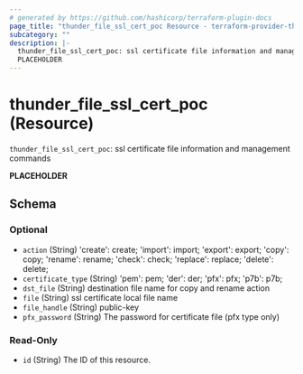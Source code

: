 ```yaml
---
# generated by https://github.com/hashicorp/terraform-plugin-docs
page_title: "thunder_file_ssl_cert_poc Resource - terraform-provider-thunder"
subcategory: ""
description: |-
  thunder_file_ssl_cert_poc: ssl certificate file information and management commands
  PLACEHOLDER
---
```


# thunder_file_ssl_cert_poc (Resource)

`thunder_file_ssl_cert_poc`: ssl certificate file information and management commands

__PLACEHOLDER__



<!-- schema generated by tfplugindocs -->
## Schema

### Optional

- `action` (String) 'create': create; 'import': import; 'export': export; 'copy': copy; 'rename': rename; 'check': check; 'replace': replace; 'delete': delete;
- `certificate_type` (String) 'pem': pem; 'der': der; 'pfx': pfx; 'p7b': p7b;
- `dst_file` (String) destination file name for copy and rename action
- `file` (String) ssl certificate local file name
- `file_handle` (String) public-key
- `pfx_password` (String) The password for certificate file (pfx type only)

### Read-Only

- `id` (String) The ID of this resource.


